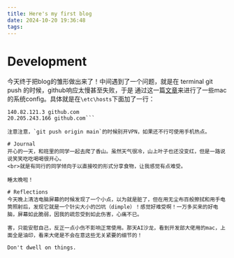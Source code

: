 ```yaml
---
title: Here's my first blog
date: 2024-10-20 19:36:48
tags:
---
```


# Development
今天终于把blog的雏形做出来了！中间遇到了一个问题，就是在 terminal git push 的时候，github响应太慢甚至失败，于是
通过这一篇[文章](#https://www.jianshu.com/p/c80c50267227)来进行了一些mac的系统config。具体就是在`\etc\hosts`下面加了一行：
```146.75.121.194 github.global.ssl.fastly.net
140.82.121.3 github.com
20.205.243.166 github.com```

注意注意，`git push origin main`的时候别开VPN，如果还不行可使用手机热点。

# Journal
开心的一天，和班里的同学一起去爬了香山。虽然天气很冷，山上叶子也还没变红，但是一路说说笑笑吃吃喝喝很开心。
<br>就是有同行的同学倾向于以直接咬的形式分享食物，让我感觉有点难受。

睡太晚啦！

# Reflections
今天晚上清洁电脑屏幕的时候发现了一个小点，以为就是脏了，但在用无尘布百般擦拭和用手电筒照射后，发现它就是一个针尖大小的凹坑（dimple）！感觉好难受啊！一万多买来的好电脑，屏幕如此脆弱，因我的疏忽受到如此伤害，心痛不已。

害，只能安慰自己，反正一点小伤不影响正常使用。那天AI沙龙，看到开发部大佬用的mac，上面全是油印，看来大佬是不会在意这些无关紧要的细节的！

Don't dwell on things.